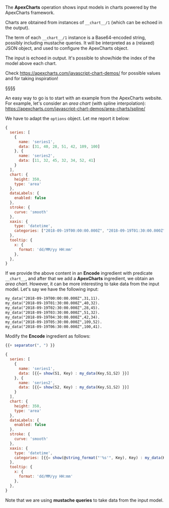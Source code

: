 The **ApexCharts** operation shows input models in charts powered by the ApexCharts framework.

Charts are obtained from instances of `__chart__/1` (which can be echoed in the output).

The term of each `__chart__/1` instance is a Base64-encoded string, possibly including mustache queries.
It will be interpreted as a (relaxed) JSON object, and used to configure the ApexCharts object.

The input is echoed in output.
It's possible to show/hide the index of the model above each chart.

Check https://apexcharts.com/javascript-chart-demos/ for possible values and for taking inspiration!

§§§§

An easy way to go is to start with an example from the ApexCharts website.
For example, let's consider an *area chart* (with spline interpolation):
https://apexcharts.com/javascript-chart-demos/area-charts/spline/

We have to adapt the `options` object.
Let me report it below:
```javascript
{
  series: [
    {
      name: 'series1',
      data: [31, 40, 28, 51, 42, 109, 100]
    }, {
      name: 'series2',
      data: [11, 32, 45, 32, 34, 52, 41]
    }
  ],
  chart: {
    height: 350,
    type: 'area'
  },
  dataLabels: {
    enabled: false
  },
  stroke: {
    curve: 'smooth'
  },
  xaxis: {
    type: 'datetime',
    categories: ["2018-09-19T00:00:00.000Z", "2018-09-19T01:30:00.000Z", "2018-09-19T02:30:00.000Z", "2018-09-19T03:30:00.000Z", "2018-09-19T04:30:00.000Z", "2018-09-19T05:30:00.000Z", "2018-09-19T06:30:00.000Z"]
  },
  tooltip: {
    x: {
      format: 'dd/MM/yy HH:mm'
    },
  },
}
```

If we provide the above content in an **Encode** ingredient with predicate `__chart__`, and after that we add a **ApexCharts** ingredient, we obtain an *area chart*.
However, it can be more interesting to take data from the input model.
Let's say we have the following input:
```asp
my_data("2018-09-19T00:00:00.000Z",31,11).
my_data("2018-09-19T01:30:00.000Z",40,32).
my_data("2018-09-19T02:30:00.000Z",28,45).
my_data("2018-09-19T03:30:00.000Z",51,32).
my_data("2018-09-19T04:30:00.000Z",42,34).
my_data("2018-09-19T05:30:00.000Z",109,52).
my_data("2018-09-19T06:30:00.000Z",100,41).
```

Modify the **Encode** ingredient as follows: 
```javascript
{{+ separator(", ") }}

{
  series: [
    {
      name: 'series1',
      data: [{{= show(S1, Key) : my_data(Key,S1,S2) }}]
    }, {
      name: 'series2',
      data: [{{= show(S2, Key) : my_data(Key,S1,S2) }}]
    }
  ],
  chart: {
    height: 350,
    type: 'area'
  },
  dataLabels: {
    enabled: false
  },
  stroke: {
    curve: 'smooth'
  },
  xaxis: {
    type: 'datetime',
    categories: [{{= show(@string_format("'%s'", Key), Key) : my_data(Key,S1,S2) }}]
  },
  tooltip: {
    x: {
      format: 'dd/MM/yy HH:mm'
    },
  },
}
```

Note that we are using **mustache queries** to take data from the input model.
